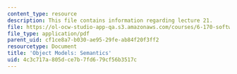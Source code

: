 ```yaml
---
content_type: resource
description: This file contains information regarding lecture 21.
file: https://ol-ocw-studio-app-qa.s3.amazonaws.com/courses/6-170-software-studio-spring-2013/4c3c717a805dce7b7fd679cf56b3517c_MIT6_170S13_21-objt-mdl-sem.pdf
file_type: application/pdf
parent_uid: cf1ce8a7-b030-ae95-29fe-ab84f20f3ff2
resourcetype: Document
title: 'Object Models: Semantics'
uid: 4c3c717a-805d-ce7b-7fd6-79cf56b3517c
---
```

